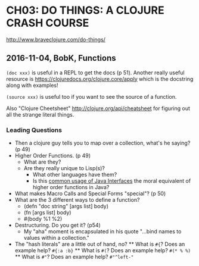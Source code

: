 # CH03:  DO THINGS: A CLOJURE CRASH COURSE

http://www.braveclojure.com/do-things/

## 2016-11-04, BobK, Functions

`(doc xxx)` is useful in a REPL to get the docs (p 51).  Another really useful resource is
https://clojuredocs.org/clojure.core/apply which is the docstring along with examples!

`(source xxx)` is useful too if you want to see the source of a function.

Also "Clojure Cheetsheet" http://clojure.org/api/cheatsheet for figuring out all the strange literal
things.

### Leading Questions

* Then a clojure guy tells you to map over a collection, what's he saying? (p 49)
* Higher Order Functions. (p 49)
  * What are they?
  * Are they really unique to Lisp(s)?
    * What other languages have them?
    * Is this [common usage of Java Interfaces](https://docs.oracle.com/javase/7/docs/api/java/util/Collections.html#sort(java.util.List,%20java.util.Comparator)) the moral equivalent of higher order functions in Java?
* What makes Macro Calls and Special Forms "special"?  (p 50)
* What are the 3 different ways to define a function?
  * (defn "doc string" [args list] body)
  * (fn [args list] body)
  * #(body %1 %2)
* Destructuring.  Do you get it? (p54)
  * My "aha" moment is encapsulated in his quote "...bind names to values within a collection."
* The "hash literals" are a little out of hand, no?
  ** What is `#{`?  Does an example help? `#{:a :b}`
  ** What is `#(`?  Does an example help? `#(* % %)`
  ** What is `#"`?  Does an example help? `#"^left-"`
